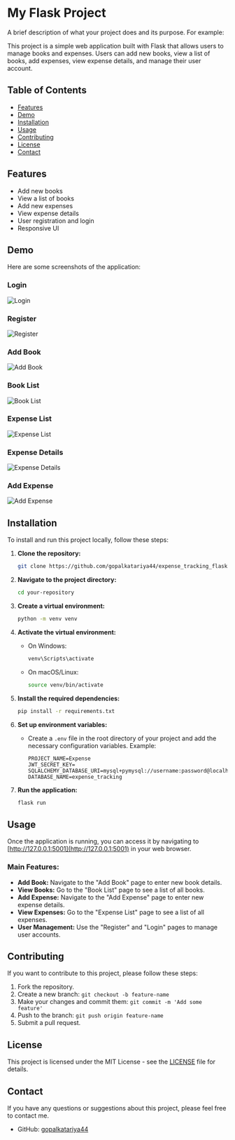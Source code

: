 # My Flask Project

A brief description of what your project does and its purpose. For example:

This project is a simple web application built with Flask that allows users to manage books and expenses. Users can add new books, view a list of books, add expenses, view expense details, and manage their user account.

## Table of Contents

- [Features](#features)
- [Demo](#demo)
- [Installation](#installation)
- [Usage](#usage)
- [Contributing](#contributing)
- [License](#license)
- [Contact](#contact)

## Features

- Add new books
- View a list of books
- Add new expenses
- View expense details
- User registration and login
- Responsive UI

## Demo

Here are some screenshots of the application:

### Login

![Login](demo/login.png)

### Register

![Register](demo/register.png)

### Add Book

![Add Book](demo/add_book.png)

### Book List

![Book List](demo/book_list.png)

### Expense List

![Expense List](demo/expense_list.png)

### Expense Details

![Expense Details](demo/expense_details.png)

### Add Expense

![Add Expense](demo/add_expense.png)

## Installation

To install and run this project locally, follow these steps:

1. **Clone the repository:**
   ```bash
   git clone https://github.com/gopalkatariya44/expense_tracking_flask.git
   ```
2. **Navigate to the project directory:**
   ```bash
   cd your-repository
   ```
3. **Create a virtual environment:**
   ```bash
   python -m venv venv
   ```
4. **Activate the virtual environment:**

   - On Windows:

     ```bash
     venv\Scripts\activate
     ```

   - On macOS/Linux:
     ```bash
     source venv/bin/activate
     ```

5. **Install the required dependencies:**

   ```bash
   pip install -r requirements.txt
   ```

6. **Set up environment variables:**

   - Create a `.env` file in the root directory of your project and add the necessary configuration variables. Example:

     ```env
     PROJECT_NAME=Expense
     JWT_SECRET_KEY=
     SQLALCHEMY_DATABASE_URI=mysql+pymysql://username:password@localhost/
     DATABASE_NAME=expense_tracking
     ```

7. **Run the application:**

   ```bash
   flask run
   ```

## Usage

Once the application is running, you can access it by navigating to [http://127.0.0.1:5001](http://127.0.0.1:5001) in your web browser.

### Main Features:

- **Add Book:** Navigate to the "Add Book" page to enter new book details.
- **View Books:** Go to the "Book List" page to see a list of all books.
- **Add Expense:** Navigate to the "Add Expense" page to enter new expense details.
- **View Expenses:** Go to the "Expense List" page to see a list of all expenses.
- **User Management:** Use the "Register" and "Login" pages to manage user accounts.

## Contributing

If you want to contribute to this project, please follow these steps:

1. Fork the repository.
2. Create a new branch: `git checkout -b feature-name`
3. Make your changes and commit them: `git commit -m 'Add some feature'`
4. Push to the branch: `git push origin feature-name`
5. Submit a pull request.

## License

This project is licensed under the MIT License - see the [LICENSE](LICENSE) file for details.

## Contact

If you have any questions or suggestions about this project, please feel free to contact me.

- GitHub: [gopalkatariya44](https://github.com/gopalkatariya44)
